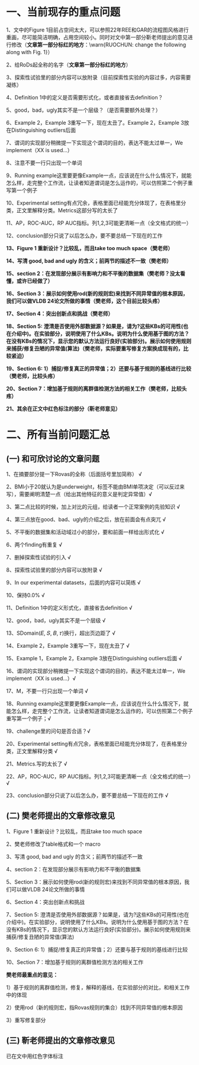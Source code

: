 # 一、当前现存的重点问题

1、文中的Figure 1目前占空间太大，可以参照22年REE和GAR的流程图风格进行重画，尽可能简洁明确，占用空间较小。同时对文中第一部分靳老师提出的意见进行修改（**文章第一部分标红的地方**：\warn{RUOCHUN: change the following along with Fig. 1}）

2、给RoDs起全称的名字（**文章第一部分标红的地方**）

3、探索性试验里的部分内容可以放附录（目前探索性实验的内容过多，内容需要凝练）

4、Definition 1中的定义是否需要形式化，或者直接省去definition？

5、good，bad，ugly其实不是一个层级？（是否需要额外处理？）

6、Example 2，Example 3重写一下，现在太丑了。Example 2，Example 3放在Distinguishing outliers后面

7、谓词的实现部分稍微提一下实现这个谓词的目的，表达不能太过单一，We implement（XX is used...）

8、注意不要一行只出现一个单词

9、Running example这里要更像Example一点，应该说在什么什么情况下，就能怎么样，走完整个工作流，让读者知道谓词是怎么运作的，可以仿照第二个例子重写第一个例子

10、Experimental setting有点冗余，表格里面已经能充分体现了，在表格里分类，正文里解释分类。Metrics这部分写的太长了

11、AP，ROC-AUC，RP AUC指标。列1,2,3可能更清晰一点（全文格式的统一）

12、conclusion部分只说了以后怎么办，要不要总结一下现在的工作

**13、Figure 1 重新设计？比较乱，而且take too much space（樊老师）**

**14、写清 good, bad and ugly 的含义；前两节的描述不一致（樊老师）**

**15、section 2：在发现部分展示有影响力和不平衡的数据集（樊老师？没太看懂，或许已经做了）**

**16、Section 3：展示如何使用rod(新的规则宏)来找到不同异常值的根本原因，我们可以做VLDB 24论文所做的事情（樊老师，这个目前比较头疼）**

**17、Section 4：突出创新点和挑战（樊老师）**

**18、Section 5: 澄清是否使用外部数据源？如果是，请为?这些KBs的可用性(也在介绍中)。在实验部分，说明使用了什么KBs。说明为什么使用基于图的方法？在没有KBs的情况下，显示您的默认方法运行良好(实验部分)。展示如何使用规则来捕获/修复丑陋的异常值(算法)（樊老师，实际要重写修复方案换成现有的，比较紧迫）**

**19、Section 6: 1）捕捉/修复真正的异常值；2）还要与基于规则的基线进行比较（樊老师，比较头疼）**

**20、Section 7：增加基于规则的离群值检测方法的相关工作（樊老师，比较头疼）**

**21、其余在正文中红色标注的部分（靳老师意见）**

# 二、所有当前问题汇总

## (一) 和可欣讨论的文章问题

1、在摘要部分提一下Rovas的全称（后面括号里加简称） √

2、BMI小于20就认为是underweight，标签不能由BMI单项决定（可以反过来写），需要阐明清楚一点（给出其他特征的意义是判定异常值）√

3、第二点比较的时候，加上对比的元组，给读者一个正常案例的先验知识 √

4、第三点放在good、bad、ugly的介绍之后，放在前面会有点突兀 √

5、不平衡的数据集和活动域过小的部分，要和前面一样给出形式化 √

6、两个finding有重复 √

7、删掉探索性试验的引入 √

8、探索性试验里的部分内容可以放附录 √

9、In our experimental datasets，后面的内容可以简练 √

10、保持0.0% √

11、Definition 1中的定义形式化，直接省去definition √

12、good，bad，ugly其实不是一个层级 √

13、SDomain(𝐸, 𝑆, 𝐵, 𝜏)换行，超出页边距了 √

14、Example 2，Example 3重写一下，现在太丑了 √

15、Example 1，Example 2，Example 3放在Distinguishing outliers后面 √

16、谓词的实现部分稍微提一下实现这个谓词的目的，表达不能太过单一，We implement（XX is used...）√

17、M，不要一行只出现一个单词 √

18、Running example这里要更像Example一点，应该说在什么什么情况下，就能怎么样，走完整个工作流，让读者知道谓词是怎么运作的，可以仿照第二个例子重写第一个例子；√

19、challenge里的问句是否合适？√

20、Experimental setting有点冗余，表格里面已经能充分体现了，在表格里分类，正文里解释分类 √

21、Metrics.写的太长了 √

22、AP，ROC-AUC，RP AUC指标。列1,2,3可能更清晰一点（全文格式的统一）√

23、conclusion部分只说了以后怎么办，要不要总结一下现在的工作 √

## (二) 樊老师提出的文章修改意见

1、Figure 1 重新设计？比较乱，而且take too much space

2、樊老师修改了table格式和一个 macro

3、写清 good, bad and ugly 的含义；前两节的描述不一致

4、section 2：在发现部分展示有影响力和不平衡的数据集

5、Section 3：展示如何使用rod(新的规则宏)来找到不同异常值的根本原因，我们可以做VLDB 24论文所做的事情

6、Section 4：突出创新点和挑战

7、Section 5: 澄清是否使用外部数据源？如果是，请为?这些KBs的可用性(也在介绍中)。在实验部分，说明使用了什么KBs。说明为什么使用基于图的方法？在没有KBs的情况下，显示您的默认方法运行良好(实验部分)。展示如何使用规则来捕获/修复丑陋的异常值(算法)

9、Section 6: 1）捕捉/修复真正的异常值；2）还要与基于规则的基线进行比较

10、Section 7：增加基于规则的离群值检测方法的相关工作

**樊老师最重点的意见：**

1）基于规则的离群值检测，修复，解释的基线，在实验部分的对比，和相关工作中的体现

2）使用rod（新的规则宏，指Rovas规则的集合）找到不同异常值的根本原因

3）重写修复部分

## (三) 靳老师提出的文章修改意见

已在文中用红色字体标注